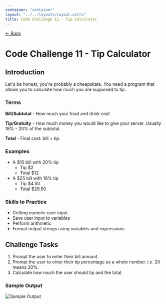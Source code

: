```yaml
---
container: "container"
layout: "../../layouts/Layout.astro"
title: Code Challenge 11 - Tip Calculator
---
```


[← Back](/courses/code-challenges/)

# Code Challenge 11 - Tip Calculator

## Introduction

Let's be honest, you're probably a cheapskate. _You_ need a program that allows you to calculate how much you are supposed to tip.

### Terms

**Bill/Subtotal** - How much your food and drink cost

**Tip/Gratuity** - How much money you would like to give your server. Usually 18% - 20% of the subtotal.

**Total** - Final cost: bill + tip.

### Examples

- A $10 bill with 20% tip
  - Tip $2
  - Total $12
- A $25 bill with 18% tip
  - Tip $4.50
  - Total $29.50

### Skills to Practice

- Getting numeric user input
- Save user input to variables
- Perform arithmetic
- Format output strings using variables and expressions

## Challenge Tasks

1. Prompt the user to enter their bill amount.
2. Prompt the user to enter their tip percentage as a whole number. i.e. 20 means 20%.
3. Calculate how much the user should tip and the total.

### Sample Output

![Sample Output](/assets/img/code-challenges/challenge-11-tip-calculator.gif)
